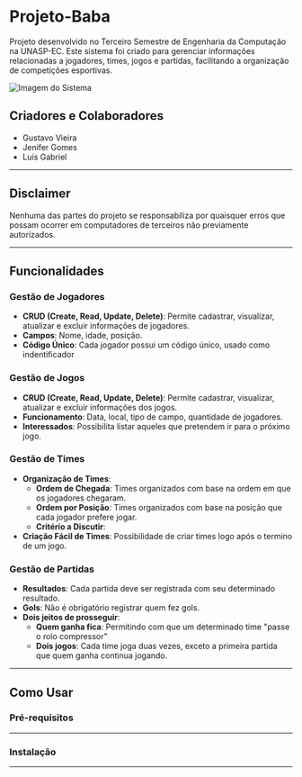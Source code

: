 # Projeto-Baba

Projeto desenvolvido no Terceiro Semestre de Engenharia da Computação na UNASP-EC. Este sistema foi criado para gerenciar informações relacionadas a jogadores, times, jogos e partidas, facilitando a organização de competições esportivas.

![Imagem do Sistema](link-para-imagem.png)

## Criadores e Colaboradores
- Gustavo Vieira
- Jenifer Gomes
- Luís Gabriel

---

## Disclaimer
Nenhuma das partes do projeto se responsabiliza por quaisquer erros que possam ocorrer em computadores de terceiros não previamente autorizados.

---

## Funcionalidades

### Gestão de Jogadores
- **CRUD (Create, Read, Update, Delete)**: Permite cadastrar, visualizar, atualizar e excluir informações de jogadores.
- **Campos**: Nome, idade, posição.
- **Código Único**: Cada jogador possui um código único, usado como indentificador

### Gestão de Jogos
- **CRUD (Create, Read, Update, Delete)**: Permite cadastrar, visualizar, atualizar e excluir informações dos jogos.
- **Funcionamento**: Data, local, tipo de campo, quantidade de jogadores.
- **Interessados**: Possibilita listar aqueles que pretendem ir para o próximo jogo.
<!-- Atributo opcional para limitar times e/ou jogadores -->
<!-- Dois times completos para iniciar um jogo -->



### Gestão de Times
- **Organização de Times**:
    - **Ordem de Chegada**: Times organizados com base na ordem em que os jogadores chegaram.
    - **Ordem por Posição**: Times organizados com base na posição que cada jogador prefere jogar.
    - **Critério a Discutir**: <!-- Organização baseada na criatividade da equipe -->
- **Criação Fácil de Times**: Possibilidade de criar times logo após o termino de um jogo.

### Gestão de Partidas
- **Resultados**: Cada partida deve ser registrada com seu determinado resultado.
- **Gols**: Não é obrigatório registrar quem fez gols.
- **Dois jeitos de prosseguir**:
    - **Quem ganha fica**: Permitindo com que um determinado time "passe o rolo compressor"
    - **Dois jogos**: Cada time joga duas vezes, exceto a primeira partida que quem ganha continua jogando.
    <!-- Acho uma boa sistema suíço (com MD3 e MD5) -->

---

## Como Usar

### Pré-requisitos

---

### Instalação

---